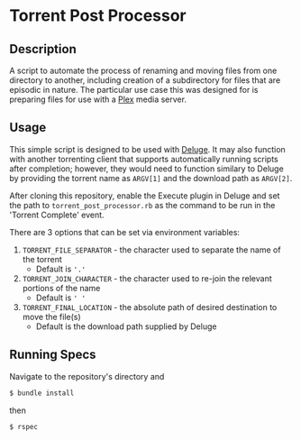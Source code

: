 # Torrent Post Processor
## Description
A script to automate the process of renaming and moving files from one directory to another, including creation of a subdirectory for files that are episodic in nature. The particular use case this was designed for is preparing files for use with a [Plex](https://www.plex.tv/) media server.

## Usage
This simple script is designed to be used with [Deluge](http://deluge-torrent.org/). It may also function with another torrenting client that supports automatically running scripts after completion; however, they would need to function similary to Deluge by providing the torrent name as `ARGV[1]` and the download path as `ARGV[2]`.

After cloning this repository, enable the Execute plugin in Deluge and set the path to `torrent_post_processor.rb` as the command to be run in the 'Torrent Complete' event.

There are 3 options that can be set via environment variables:
1. `TORRENT_FILE_SEPARATOR` - the character used to separate the name of the torrent
    - Default is `'.'`
2. `TORRENT_JOIN_CHARACTER` - the character used to re-join the relevant portions of the name
    - Default is `' '`
3. `TORRENT_FINAL_LOCATION` - the absolute path of desired destination to move the file(s)
    - Default is the download path supplied by Deluge
## Running Specs

Navigate to the repository's directory and
```bash
$ bundle install
```
then
```bash
$ rspec
```